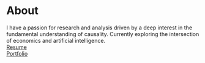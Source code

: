 About
====
I have a passion for research and analysis driven by a deep interest in the fundamental understanding of causality. Currently exploring the intersection of economics and artificial intelligence.  
[Resume](./RESUME.md)  
[Portfolio](./PORTFOLIO.md)
